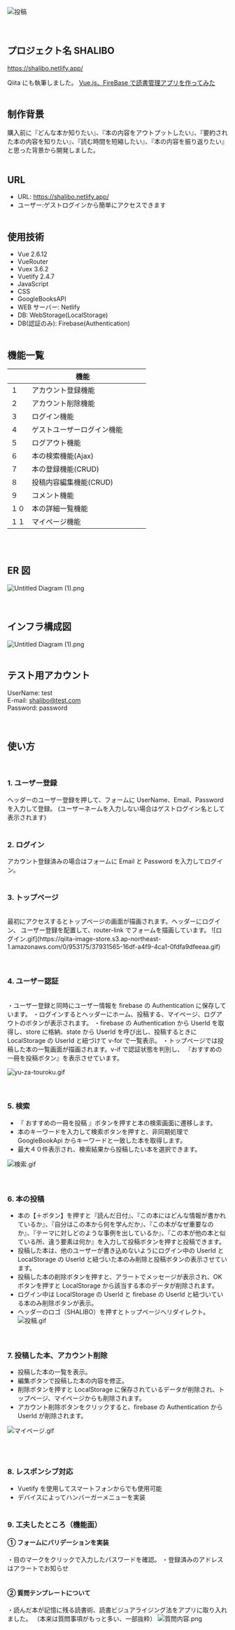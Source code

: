 ![投稿](https://user-images.githubusercontent.com/73045514/116842216-c5a33e80-ac16-11eb-93a6-c3ddc06b8c77.jpg)
<br>
<br>
<br>

## プロジェクト名 SHALIBO

https://shalibo.netlify.app/

Qiita にも執筆しました。
[Vue.js、FireBase で読書管理アプリを作ってみた](https://qiita.com/oga0927/items/abf48b692b11fec6ae36)
<br>
<br>

## 制作背景

購入前に『どんな本か知りたい』、『本の内容をアウトプットしたい』、『要約された本の内容を知りたい』、『読む時間を短縮したい』、『本の内容を振り返りたい』と思った背景から開発しました。
<br>
<br>

## URL

- URL: https://shalibo.netlify.app/
- ユーザー:ゲストログインから簡単にアクセスできます
  <br>
  <br>

## 使用技術

- Vue 2.6.12
- VueRouter
- Vuex 3.6.2
- Vuetify 2.4.7
- JavaScript
- CSS
- GoogleBooksAPI
- WEB サーバー: Netlify
- DB: WebStorage(LocalStorage)
- DB(認証のみ): Firebase(Authentication)
  <br>
  <br>

## 機能一覧

|      | 　　　　　　 機能　 　　　　 　　 |
| :--- | :-------------------------------- |
| １   | アカウント登録機能 　             |
| ２   | アカウント削除機能 　             |
| ３   | ログイン機能 　　　　　　         |
| ４   | ゲストユーザーログイン機能 　　   |
| ５   | ログアウト機能　　　　　　　　    |
| ６   | 本の検索機能(Ajax) 　             |
| ７   | 本の登録機能(CRUD) 　             |
| ８   | 投稿内容編集機能(CRUD)            |
| ９   | コメント機能                      |
| １０ | 本の詳細一覧機能 　               |
| １１ | マイページ機能                    |

<br>
<br>

## ER 図

![Untitled Diagram (1).png](https://qiita-image-store.s3.ap-northeast-1.amazonaws.com/0/953175/646313e3-2a27-62f9-7063-3b13a03757d1.png)
<br>
<br>
<br>

## インフラ構成図

![Untitled Diagram (1).png](https://qiita-image-store.s3.ap-northeast-1.amazonaws.com/0/953175/8e3abb13-2242-5fa6-5671-cd9bf2b2fa47.png)
<br>
<br>

## テスト用アカウント <br>

UserName: test <br>
E-mail: shalibo@test.com <br>
Password: password<br>
<br>
<br>

## 使い方

<br>

### 1. ユーザー登録

ヘッダーのユーザー登録を押して、フォームに UserName、Email、Password を入力して登録。
(ユーザーネームを入力しない場合はゲストログイン名として表示されます)
<br>
<br>

### 2. ログイン

アカウント登録済みの場合はフォームに Email と Password を入力してログイン。
<br>
<br>

### 3. トップページ

<br>
最初にアクセスするとトップページの画面が描画されます。ヘッダーにログイン、
ユーザー登録を配置して、router-link でフォームを描画しています。
![ログイン.gif](https://qiita-image-store.s3.ap-northeast-1.amazonaws.com/0/953175/37931565-16df-a4f9-4ca1-0fdfa9dfeeaa.gif)
<br>
<br>
<br>

### 4. ユーザー認証

<br>
・ユーザー登録と同時にユーザー情報を firebase の Authentication に保存しています。
・ログインするとヘッダーにホーム、投稿する、マイページ、ログアウトのボタンが表示されます。
・firebase の Authentication から UserId を取得し、store に格納、state から UserId を呼び出し、投稿するときに LocalStorage の UserId と紐づけて v-for で一覧表示。
・トップページでは投稿した本の一覧画面が描画されます。v-if で認証状態を判別し、
『おすすめの一冊を投稿ボタン』を表示させています。

![yu-za-touroku.gif](https://qiita-image-store.s3.ap-northeast-1.amazonaws.com/0/953175/5a956354-15d8-62e8-12e0-d36b4f349314.gif)
<br>
<br>
<br>

### 5. 検索

- 『 おすすめの一冊を投稿 』ボタンを押すと本の検索画面に遷移します。
- 本のキーワードを入力して検索ボタンを押すと、非同期処理で GoogleBookApi からキーワードと一致した本を取得します。
- 最大４０件表示され、検索結果から投稿したい本を選択できます。

![検索.gif](https://qiita-image-store.s3.ap-northeast-1.amazonaws.com/0/953175/f129c44c-8108-296f-5061-ff2e34ac24f2.gif)
<br>
<br>
<br>

### 6. 本の投稿

- 本の【＋ボタン】を押すと『読んだ日付』、『この本にはどんな情報が書かれているか』、『自分はこの本から何を学んだか』、『この本がなぜ重要なのか』、『テーマに対しどのような事例を出しているか』、『この本が他の本と似ている所、違う要素は何か』を入力して投稿ボタンを押すと投稿できます。
- 投稿した本は、他のユーザーが書き込めないようにログイン中の UserId と LocalStorage の UserId と紐づいた本のみ削除と投稿ボタンの表示させています。
- 投稿した本の削除ボタンを押すと、アラートでメッセージが表示され、OK ボタンを押すと LocalStorage から該当する本のデータが削除されます。
- ログイン中は LocalStorage の UserId と firebase の UserId と紐づいている本のみ削除ボタンが表示。
- ヘッダーのロゴ（SHALIBO）を押すとトップページへリダイレクト。
  ![投稿.gif](https://qiita-image-store.s3.ap-northeast-1.amazonaws.com/0/953175/e6951467-d473-2879-3381-78645d338b8c.gif)
  <br>
  <br>
  <br>

### 7. 投稿した本、アカウント削除

- 投稿した本の一覧を表示。
- 編集ボタンで投稿した本の内容を修正。
- 削除ボタンを押すと LocalStorage に保存されているデータが削除され、トップページ、マイページからも削除されます。
- アカウント削除ボタンをクリックすると、firebase の Authentication から UserId が削除されます。

![マイページ.gif](https://qiita-image-store.s3.ap-northeast-1.amazonaws.com/0/953175/20aa7809-fb60-c32f-b4a9-9f7d17917e23.gif)

<br>
<br>

### 8. レスポンシブ対応

- Vuetify を使用してスマートフォンからでも使用可能
- デバイスによってハンバーガーメニューを実装
  <br>
  <br>

### 9. 工夫したところ（機能面）

#### ① フォームにバリデーションを実装

・目のマークをクリックで入力したパスワードを確認。
・登録済みのアドレスはアラートでお知らせ
<br>
<br>

#### ② 質問テンプレートについて

・読んだ本が記憶に残る読書術、読書ビジュアライジング法をアプリに取り入れました。
（本来は質問事項がもっと多い、一部抜粋）
![質問内容.png](https://qiita-image-store.s3.ap-northeast-1.amazonaws.com/0/953175/9b5eb1c0-81fd-ef23-050f-994884bf4cc7.png)
